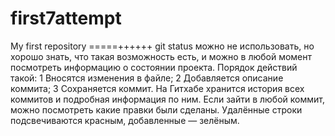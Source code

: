 # first7attempt
My first repository
=====++++++
git status можно не использовать, но хорошо знать, что такая возможность есть, и можно 
в любой момент посмотреть информацию о состоянии проекта.
Порядок действий такой:
1 Вносятся изменения в файле;
2 Добавляется описание коммита;
3 Сохраняется коммит.
На Гитхабе хранится история всех коммитов и подробная информация по ним. Если зайти в любой коммит, можно посмотреть какие правки были сделаны. Удалённые строки подсвечиваются красным, добавленные — зелёным.
